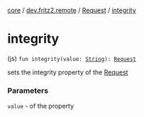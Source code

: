 [core](../../index.md) / [dev.fritz2.remote](../index.md) / [Request](index.md) / [integrity](./integrity.md)

# integrity

(js) `fun integrity(value: `[`String`](https://kotlinlang.org/api/latest/jvm/stdlib/kotlin/-string/index.html)`): `[`Request`](index.md)

sets the integrity property of the [Request](index.md)

### Parameters

`value` - of the property
